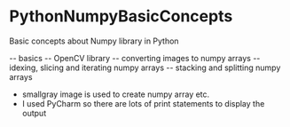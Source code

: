 # PythonNumpyBasicConcepts
Basic concepts about Numpy library in Python


-- basics
-- OpenCV library
-- converting images to numpy arrays
-- idexing, slicing and iterating numpy arrays
-- stacking and splitting numpy arrays

* smallgray image is used to create numpy array etc. 
* I used PyCharm so there are lots of print statements to display the output
